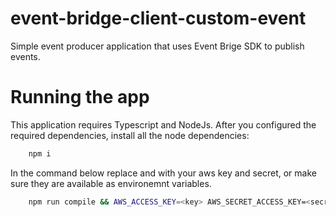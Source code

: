 # event-bridge-client-custom-event
Simple event producer application that uses Event Brige SDK to publish events.

# Running the app
This application requires Typescript and NodeJs. After you configured the required dependencies, install all the node dependencies:

```sh
    npm i
```

In the command below replace <key> and <secret> with your aws key and secret, or make sure they are available as environemnt variables.

```sh
    npm run compile && AWS_ACCESS_KEY=<key> AWS_SECRET_ACCESS_KEY=<secret> npm start
```